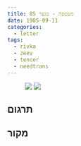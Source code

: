 ```yaml
---
title: מעטפה - טנצר 85
date: 1985-09-11
categories:
  - letter
tags:
  - rivka
  - zeev
  - tencer
  - needtrans
---
```


<figure class="half">
    <a  href="/pupko-papers/assets/images/1985-09-11-tencer-1.jpg">
    <img src="/pupko-papers/assets/images/1985-09-11-tencer-1.jpg"></a>
    <a  href="/pupko-papers/assets/images/1985-09-11-tencer-2.jpg">
    <img src="/pupko-papers/assets/images/1985-09-11-tencer-2.jpg"></a>
</figure>

## תרגום

## מקור
